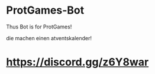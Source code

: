 # ProtGames-Bot

Thus Bot  is for ProtGames! 

die machen einen atventskalender!

# https://discord.gg/z6Y8war
